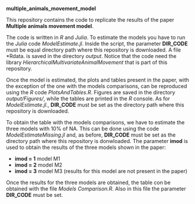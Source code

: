 **multiple_animals_movement_model**


This repository contains the code to replicate the results of the paper **Multiple animals movement model**.

The code is written in *R* and *Julia*. To estimate the models you have to run the *Julia* code  *ModelEstimate.jl*. Inside the script, the parameter **DIR_CODE** must be equal directory path where this repository is downloaded. A file *Rdata. is saved in the directory *output*. Notice that the code need the library *HierarchicalMultivariateAnimalMovement* that is part of this repository.

Once the model is estimated, the plots and tables present in the paper, with the exception of the one with the models comparisons, can be reproduced using the *R* code *PlotsAndTables.R*. Figures are saved in the directory *output/Figures/*, while the tables are printed in the *R* console. As for *ModelEstimate.jl*., **DIR_CODE** must be set as the directory path where this repository is downloaded.

To obtain the table with the models comparisons, we have to estimate the three models with 10% of NA. This can be done using the code *ModelEstimateMissing.jl* and, as before, **DIR_CODE** must be set as the directory path where this repository is donwloaded. The parameter
 **imod** is used to obtain the results of the three models shown in the paper:

* **imod = 1** model M1
* **imod = 2** model M2
* **imod = 3** model M3 (results for this model are not present in the paper)

Once the results for the three models are obtained, the table con be obtained with the file *Models Comparison.R*. Also in this file the parameter **DIR_CODE** must be set.

